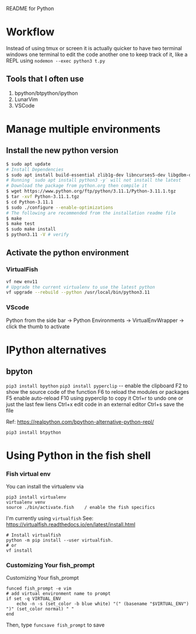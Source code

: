 README for Python

# Workflow
Instead of using tmux or screen it is actually quicker to have two terminal windows
one terminal to edit the code
another one to keep track of it, like a REPL using `nodemon --exec python3 t.py`

## Tools that I often use
1. bpython/btpython/ipython
1. LunarVim
1. VSCode


# Manage multiple environments
## Install the new python version

```sh
$ sudo apt update
# Install Dependencies
$ sudo apt install build-essential zlib1g-dev libncurses5-dev libgdbm-dev libnss3-dev libssl-dev libreadline-dev libffi-dev libsqlite3-dev wget libbz2-dev
# Running `sudo apt install python3 -y` will not install the latest
# Download the package from python.org then compile it
$ wget https://www.python.org/ftp/python/3.11.1/Python-3.11.1.tgz
$ tar -xvf Python-3.11.1.tgz
$ cd Python-3.11.1
$ sudo ./configure --enable-optimizations
# The following are recommended from the installation readme file
$ make
$ make test
$ sudo make install
$ python3.11 -V # verify
```

## Activate the python environment

### VirtualFish

```sh
vf new env11
# Upgrade the current virtualenv to use the latest python
vf upgrade --rebuild --python /usr/local/bin/python3.11
```

### VScode
Python from the side bar -> Python Environments -> VirtualEnvWrapper -> click the thumb to activate



# IPython alternatives
## bpyton

`pip3 install bpython`
`pip3 install pyperclip`  -- enable the clipboard
F2 to show the source code of the function
F6 to reload the modules or packages
F5 enable auto-reload
F10 using pyperclip to copy it
Ctrl+r to undo one or just the last few liens
Ctrl+x edit code in an external editor
Ctrl+s save the file

Ref: https://realpython.com/bpython-alternative-python-repl/

`pip3 install btpython`

# Using Python in the fish shell
### Fish virtual env
You can install the virtualenv via
```
pip3 install virtualenv
virtualenv venv
source ./bin/activate.fish    / enable the fish specifics
```

I'm currently using `virtualfish`
See: https://virtualfish.readthedocs.io/en/latest/install.html

```
# Install virtualfish
python -m pip install --user virtualfish.
# or 
vf install
```

### Customizing Your fish_prompt
Customizing Your fish_prompt
```
funced fish_prompt -e vim
# add virtual environment name to prompt
if set -q VIRTUAL_ENV
    echo -n -s (set_color -b blue white) "(" (basename "$VIRTUAL_ENV") ")" (set_color normal) " "
end

```

Then, type `funcsave fish_prompt` to save

